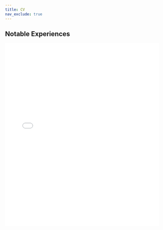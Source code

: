 ```yaml
---
title: CV
nav_exclude: true
---
```


## Notable Experiences


<iframe name="myiFrame" src="/assets/page/timeline.html" allowfullscreen="true" frameborder="0" id="iFrameResizer0" scrolling="no" style="min-height: 227px; width: 100%; overflow: hidden; height: 600px"></iframe>